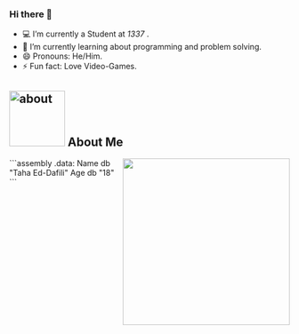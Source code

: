 ### Hi there 👋

- :computer: I’m currently a Student at *1337* .
- 🌱 I’m currently learning about programming and problem solving.
- 😄 Pronouns: He/Him.
- ⚡ Fun fact: Love Video-Games.

## <img width="100" height="100" alt="about" src="https://i.pinimg.com/originals/0d/a6/4d/0da64de3412bc0ed15d487acea39ad7b.gif"> About Me
<img align="right" width="300" src="https://i.pinimg.com/originals/0d/a6/4d/0da64de3412bc0ed15d487acea39ad7b.gif"/>
```assembly
.data:
  Name db "Taha Ed-Dafili"
  Age  db "18"
```

